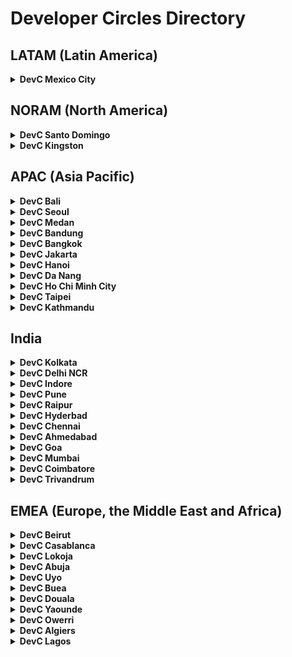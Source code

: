 # Developer Circles Directory

## LATAM (Latin America)

<details>
  <summary>
    <b>DevC Mexico City</b>
  </summary>

  - Lead(s):
    - Adan Figueroa
    - Joshua Pedraza
    - Martin Manriquez
    - Miguel Lopez
    - Rihan Topete
  - Facebook Group: https://www.facebook.com/groups/DevCCiudaddeMexico
  - Github: https://github.com/Facebook-Developers-Circle-CDMX-Retos
</details>

## NORAM (North America)

<details>
  <summary>
    <b>DevC Santo Domingo</b>
  </summary>

  - Lead(s):
    - [Enmanuel Toribio](https://github.com/eatskolnikov)
    - [Giancarlos Castillo](https://github.com/GianCastle)
    - [Harry Vizcaino](https://github.com/harysvizcaino)
    - [Julissa Mateo](https://julissa.tech/)
  - Facebook Group: https://www.facebook.com/groups/628943874499693
</details>

<details>
  <summary>
    <b>DevC Kingston</b>
  </summary>

  - Lead(s):
    - [Nicholas Kee](https://github.com/nkkee)
    - [Jordan Liu](https://github.com/jordanliu)
  - Facebook Group: https://www.facebook.com/groups/devckingston
  - Github: https://github.com/DevC-Kingston
</details>


## APAC (Asia Pacific)

<details>
  <summary>
    <b>DevC Bali</b>
  </summary>

  - Lead(s):
    - [Reza Primasatya](https://github.com/rezaprimasatya)
    - [Teofilus Candra](https://github.com/teofiluscandra)
  - Facebook Group: https://www.facebook.com/groups/DevCBali
  - GitHub: https://github.com/devcbali
</details>

<details>
  <summary>
    <b>DevC Seoul</b>
  </summary>

  - Lead(s):
    - [Yurim Jin](https://github.com/milooy)
    - [Dongwoo Gim](https://github.com/gimdongwoo)
    - [Ian Choi]()
    - [Yeonsoo Jeon]()
  - Facebook Group: https://www.facebook.com/groups/DevCSeoul
  - GitHub: https://github.com/Developer-Circles-Seoul
</details>

<details>
  <summary>
    <b>DevC Medan</b>
  </summary>
  
  - Lead(s):
    - [Sastra Nababan](https://github.com/SastraNababan)
    - [Indra Gunawan](https://github.com/IndraGunawan)
  - Facebook Group: https://www.facebook.com/groups/DevCMedan
  - Github: https://github.com/devc-medan
</details>

<details>
  <summary>
    <b>DevC Bandung</b>
  </summary>

  - Lead(s):
    - [Ahmad Zaky](https://github.com/azaky)
    - Michaela Sandra
  - Facebook Group: https://www.facebook.com/groups/DevCBandung
  - Github: https://github.com/DevCBandung
</details>

<details>
  <summary>
    <b>DevC Bangkok</b>
  </summary>

  - Lead(s):
    - Virot Chiraphadhanakul (Ta)
    - Nattanicha Phatharamalai (Natty)
    - Kan Ouivirach (Kan)
  - Facebook Group: https://www.facebook.com/groups/DevCBangkok
  - Github: https://github.com/devcbkk
</details>

<details>
  <summary>
    <b>DevC Jakarta</b>
  </summary>

  - Lead(s):
    - Anne Regina
    - Luri Darmawan
    - Riza Fahmi
    - Nila Wilda Al Aluf
  - Facebook Group: https://www.facebook.com/groups/DevCJakarta
  - Github: https://github.com/devcjakarta
</details>

<details>
  <summary>
    <b>DevC Hanoi</b>
  </summary>

  - Lead(s):
    - [Le Thanh Hung](https://github.com/hungle90)
  - Facebook Group: https://www.facebook.com/groups/DevCHanoi
  - GitHub: https://github.com/DevCHanoi
</details>

<details>
  <summary>
    <b>DevC Da Nang</b>
  </summary>

  - Lead(s):
    - [Tran Hanh Trang](https://github.com/tranghanhtran)
  - Facebook Group: https://www.facebook.com/groups/devcdanang/
</details>

<details>
  <summary>
    <b>DevC Ho Chi Minh City</b>
  </summary>

  - Lead(s):
    - [Duong The Vinh](https://github.com/leovinh)
  - Facebook Group: https://www.facebook.com/groups/DevCHoChiMinhCity/
</details>

<details>
  <summary>
    <b>DevC Taipei</b>
  </summary>

  - Lead(s):
    - [Kevin Huang](https://github.com/kevinbubu)
    - [Clement Tang](https://github.com/clementtang)
    - [Sean Liu](https://github.com/liushihyen)
  - Facebook Group: https://www.facebook.com/groups/DevCTaipei
  - Github: 
</details>

<details>
  <summary>
    <b>DevC Kathmandu</b>
  </summary>
  
  - Lead(s):
    - [Chandan Thakur](https://github.com/ihackme)
    
  - Facebook Group: https://www.facebook.com/groups/DevCKathmandu/
</details>


## India

<details>
  <summary>
    <b>DevC Kolkata</b>
  </summary>

  - Lead(s):
    - [Sabyasachi Mukhopadhyay](https://github.com/Sabyasachi123276)
  - Facebook Group: https://www.facebook.com/groups/DevCKolkata
  - GitHub: 
</details>

<details>
  <summary>
    <b>DevC Delhi NCR</b>
  </summary>

  - Lead(s):
    - [Saransh Kataria](https://github.com/saranshkataria)
    - [Harshit Juneja](https://github.com/harshitjuneja)
  - Facebook Group: https://www.facebook.com/groups/DevCDelhiNCR
  - GitHub: https://github.com/facebook-developer-circle-delhi
</details>

<details>
  <summary>
    <b>DevC Indore</b>
  </summary>

  - Lead(s):
    - [Mrinal Jain](https://github.com/mrinaljain)
  - Facebook Group: https://www.facebook.com/groups/DevCIndore
  - Github: https://github.com/devcindore
</details>

<details>
  <summary>
    <b>DevC Pune</b>
  </summary>

  - Lead(s):
    - [Sangeeta Gupta](https://github.com/sangeetagupta2068)
    - [Navneet Singh](https://github.com/navneet0693)
  - Facebook Group: https://www.facebook.com/groups/DevCPune
  - Github: https://github.com/devcpune
</details>

<details>
  <summary>
    <b>DevC Raipur</b>
  </summary>

  - Lead(s):
    - [Meghal Agrawal](https://github.com/meghalagrawal)
  - Facebook Group: https://www.facebook.com/groups/DevCRaipur
</details>

<details>
  <summary>
    <b>DevC Hyderbad</b>
  </summary>

  - Lead(s): 
    - [Navya Tatikonda](https://github.com/NavyaTatikonda)
  - Facebook Group: https://www.facebook.com/groups/DevCHyderabad
  - Github: https://github.com/DevCHyderabad
</details>

<details>
  <summary>
    <b>DevC Chennai</b>
  </summary>

  - Lead(s):
    - Srikanth Mohan
  - Facebook Group: https://www.facebook.com/groups/DevCChennai
</details>

<details>
  <summary>
    <b>DevC Ahmedabad</b>
  </summary>

  - Lead(s):
    - Rishabh Agnihotri
  - Facebook Group: https://www.facebook.com/groups/DevCAhmedabad
</details>

<details>
  <summary>
    <b>DevC Goa</b>
  </summary>

  - Lead(s):
    - Jonathan Peréira
  - Facebook Group: https://www.facebook.com/groups/DevCGoa
</details>

<details>
  <summary>
    <b>DevC Mumbai</b>
  </summary>

  - Lead(s):
    - Jatin Malhotra
    - Prerak Gala
  - Facebook Group: https://www.facebook.com/groups/DevCMumbai
</details>

<details>
  <summary>
    <b>DevC Coimbatore</b>
  </summary>

  - Lead(s):
    - [Bharath Raj Kumar](https://github.com/brk9595)
  - Facebook Group: https://www.facebook.com/groups/DevCCoimbatore/
</details>

<details>
  <summary>
    <b>DevC Trivandrum</b>
  </summary>
  
  - Lead(s):
    - [Prashanth Reddy](https://github.com/prashanth726)
  - Facebook Group: https://www.facebook.com/groups/DevCTRV/
</details>

## EMEA (Europe, the Middle East and Africa)

<details>
  <summary>
    <b>DevC Beirut</b>
  </summary>

  - Lead(s):
    - [Salah Awad](https://github.com/salahawad)
    - Sarah Abdallah
  - Facebook Group: https://www.facebook.com/groups/DevCBeirut/
  - GitHub: https://github.com/DevCBeirut
</details>

<details>
  <summary>
    <b>DevC Casablanca</b>
  </summary>
  
  - Lead(s):
    - [Mohammed Aboullite](https://github.com/aboullaite)
  - Facebook Group: https://www.facebook.com/groups/DevC.Casablanca/
</details>

<details>
  <summary>
    <b>DevC Lokoja</b>
  </summary>

  - Lead(s):
    - [Bolaji Ayodeji](https://github.com/BolajiAyodeji)
  - Facebook Group: https://facebook.com/groups/devclokoja/
  - Github: https://github.com/devclokoja
</details>

<details>
  <summary>
    <b>DevC Abuja</b>
  </summary>
  
  - Lead(s):
    - [Hassan Sani](https://github.com/inidaname)
    - [Ahmad Abdulaziz](https://github.com/devamaz)
    - [Nafiu Garba](https://github.com/naslig)
    - [Samuel Stephen](https://github.com/samora4biz)
  - Facebook Group: https://www.facebook.com/groups/devcabuja/
  - GitHub: https://github.com/DevCAbuja
</details>

<details>
  <summary>
    <b>DevC Uyo</b>
  </summary>

  - Lead(s):
    - [Edidiong Asikpo](https://github.com/didicodes)
    - [Ekene Christian](https://github.com/officialchriseo)
  - Facebook Group: https://facebook.com/groups/devcuyo
  - Github: https://github.com/devcuyo
</details>

<details>
  <summary>
    <b>DevC Buea</b>
  </summary>

  - Lead(s):
    - [Tane J. Tangu](https://github.com/tanerochris)
  - Facebook Group: https://www.facebook.com/groups/DevCBuea
  - Github: https://github.com/devcbuea
</details>

<details>
  <summary>
    <b>DevC Douala</b>
  </summary>

  - Lead(s):
    - [Herve Dzeudjouo](https://github.com/dherve19)
  - Facebook Group: https://www.facebook.com/groups/devcdouala/
  - Github: https://github.com/Devc-Douala
</details>

<details>
  <summary>
    <b>DevC Yaounde</b>
  </summary>

  - Lead(s):
    - [Aurelien Xavier](https://github.com/xavier-pay)
    - [Suzy Tresor Tchegnelene](https://github.com/tchegnelenesuzy)
  - Facebook Group: https://www.facebook.com/groups/1216588391854380/
</details>

<details>
  <summary>
    <b>DevC Owerri</b>
  </summary>

  - Lead(s):
    - [Ndubuisi Onyemenam](https://github.com/prondubuisi)
    - [Prosper Opara](https://github.com/kodekage)
  - Facebook Group: https://web.facebook.com/groups/325261998362175/
  - Github: https://github.com/fbdevcowerri
</details>

<details>
  <summary>
    <b>DevC Algiers</b>
  </summary>

  - Lead(s):
    - [Abdelkrim Embarek](https://github.com/karim-embarek)
  - Facebook Group: https://web.facebook.com/groups/DevCAlgiers
  - Github: https://github.com/fb-devc-algiers
</details>

<details>
  <summary>
    <b>DevC Lagos</b>
  </summary>

  - Lead(s):
    - [Akinjide Bankole](https://github.com/akinjide)
    - [Emmanuel Odianosen Oaikhenan](https://github.com/innocentamadi)
    - [Innocent Amadi](https://github.com/emmaodia)
    - Peculiar Ediomo-Abasi
  - Facebook Group: https://fb.com/groups/devclagos
  - Github: https://github.com/FBDevCLagos
  
<details>
  <summary>
    <b>DevC Tunis</b>
  </summary>

  - Lead(s):
    - [Faten Ghriss](https://github.com/fatenghriss)
  - Facebook Group: https://www.facebook.com/groups/DevCTunis
  - Github: https://github.com/Facebook-DevC-Tunis
</details>


<details>
  <summary>
    <b>DevC Eldoret</b>
  </summary>

  - Lead(s):
    - [Gertie Sheshe](https://github.com/gertie-sheshe)
    - [Fatma M. Ali](https://github.com/fatmali)
  - Facebook Group: https://www.facebook.com/groups/DevCEldoret
  - Github: https://github.com/DevCEldoret
</details>

<details>
  <summary>
    <b>DevC Nairobi</b>
  </summary>

  - Lead(s):
    - [Eddie Kago](https://github.com/scripttie)
    - Carol Kariuki
  - Facebook Group:https://www.facebook.com/groups/devcnairobi
</details>


## Template

<details>
  <summary>
    <b>DevC [Add yours here]</b>
  </summary>

  - Lead(s):
    - [Full Name](Github Profile Link)
  - Facebook Group: [Link to FB Group]
  - Github: [Link to local DevC GitHub repo (if any)]
</details>
